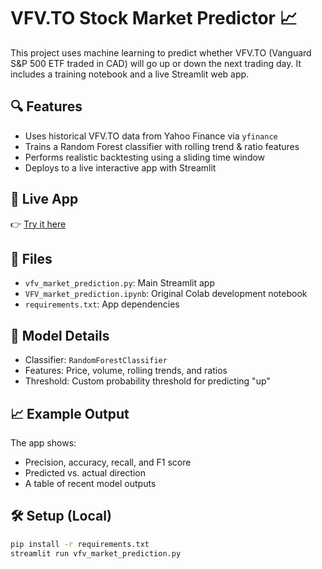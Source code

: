 # VFV.TO Stock Market Predictor 📈

This project uses machine learning to predict whether VFV.TO (Vanguard S&P 500 ETF traded in CAD) will go up or down the next trading day. It includes a training notebook and a live Streamlit web app.

## 🔍 Features

- Uses historical VFV.TO data from Yahoo Finance via `yfinance`
- Trains a Random Forest classifier with rolling trend & ratio features
- Performs realistic backtesting using a sliding time window
- Deploys to a live interactive app with Streamlit

## 🚀 Live App

👉 [Try it here](https://vfv-stock-predictor.streamlit.app)

## 📂 Files

- `vfv_market_prediction.py`: Main Streamlit app
- `VFV_market_prediction.ipynb`: Original Colab development notebook
- `requirements.txt`: App dependencies

## 🧠 Model Details

- Classifier: `RandomForestClassifier`
- Features: Price, volume, rolling trends, and ratios
- Threshold: Custom probability threshold for predicting "up"

## 📈 Example Output

The app shows:
- Precision, accuracy, recall, and F1 score
- Predicted vs. actual direction
- A table of recent model outputs

## 🛠️ Setup (Local)

```bash
pip install -r requirements.txt
streamlit run vfv_market_prediction.py
